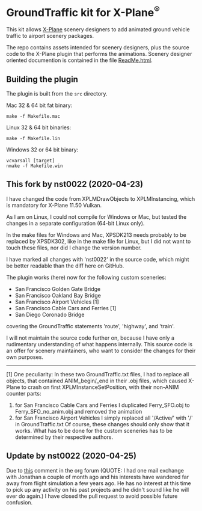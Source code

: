 GroundTraffic kit for X-Plane<sup>®</sup>
====

This kit allows [X-Plane](x-plane.com) scenery designers to add animated ground vehicle traffic to airport scenery packages.

The repo contains assets intended for scenery designers, plus the source code to the X-Plane plugin that performs the animations. Scenery designer oriented documention is contained in the file [ReadMe.html](http://htmlpreview.github.io/?https://raw.githubusercontent.com/Marginal/GroundTraffic/master/ReadMe.html).

Building the plugin
----
The plugin is built from the `src` directory.

Mac 32 & 64 bit fat binary:

    make -f Makefile.mac

Linux 32 & 64 bit binaries:

    make -f Makefile.lin

Windows 32 or 64 bit binary:

    vcvarsall [target]
    nmake -f Makefile.win

This fork by nst0022 (2020-04-23)
----

I have changed the code from XPLMDrawObjects to XPLMInstancing, which is mandatory for X-Plane 11.50 Vulkan.

As I am on Linux, I could not compile for Windows or Mac, but tested the changes in a separate configuration (64-bit Linux only).

In the make files for Windows and Mac, XPSDK213 needs probably to be replaced by XPSDK302, like in the make file for Linux, but I did not want to touch these files, nor did I change the version number.

I have marked all changes with 'nst0022' in the source code, which might be better readable than the diff here on GitHub.

The plugin works (here) now for the following custom sceneries:

- San Francisco Golden Gate Bridge
- San Francisco Oakland Bay Bridge
- San Francisco Airport Vehicles [1]
- San Francisco Cable Cars and Ferries [1]
- San Diego Coronado Bridge

covering the GroundTraffic statements 'route', 'highway', and 'train'.

I will not maintain the source code further on, because I have only a rudimentary understanding of what happens internally. This source code is an offer for scenery maintainers, who want to consider the changes for their own purposes.
____
[1] One peculiarity: In these two GroundTraffic.txt files, I had to replace all objects, that contained ANIM_begin/_end in their .obj files, which caused X-Plane to crash on first XPLMInstanceSetPosition, with their non-ANIM counter parts:
1. for San Francisco Cable Cars and Ferries I duplicated Ferry_SFO.obj to Ferry_SFO_no_anim.obj and removed the animation
2. for San Francisco Airport Vehicles I simply replaced all '/Active/' with '/' in GroundTraffic.txt
Of course, these changes should only show that it works. What has to be done for the custom sceneries has to be determined by their respective authors.

Update by nst0022 (2020-04-25)
----

Due to [this](https://forums.x-plane.org/index.php?/forums/topic/210452-groundtraffic-plugin-for-x1150-vulkan/&do=findComment&comment=1903841) comment in the org forum (QUOTE: I had one mail exchange with Jonathan a couple of month ago and his interests have wandered far away from flight simulation a few years ago. He has no interest at this time to pick up any activity on his past projects and he didn't sound like he will ever do again.) I have closed the pull request to avoid possible future confusion.
